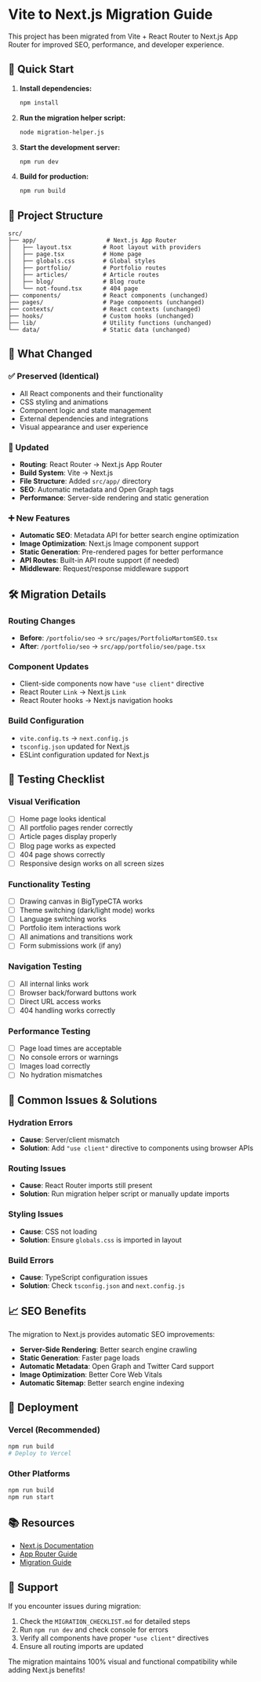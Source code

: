 # Vite to Next.js Migration Guide

This project has been migrated from Vite + React Router to Next.js App Router for improved SEO, performance, and developer experience.

## 🚀 Quick Start

1. **Install dependencies:**
   ```bash
   npm install
   ```

2. **Run the migration helper script:**
   ```bash
   node migration-helper.js
   ```

3. **Start the development server:**
   ```bash
   npm run dev
   ```

4. **Build for production:**
   ```bash
   npm run build
   ```

## 📁 Project Structure

```
src/
├── app/                    # Next.js App Router
│   ├── layout.tsx         # Root layout with providers
│   ├── page.tsx           # Home page
│   ├── globals.css        # Global styles
│   ├── portfolio/         # Portfolio routes
│   ├── articles/          # Article routes
│   ├── blog/              # Blog route
│   └── not-found.tsx      # 404 page
├── components/            # React components (unchanged)
├── pages/                 # Page components (unchanged)
├── contexts/              # React contexts (unchanged)
├── hooks/                 # Custom hooks (unchanged)
├── lib/                   # Utility functions (unchanged)
└── data/                  # Static data (unchanged)
```

## 🔄 What Changed

### ✅ Preserved (Identical)
- All React components and their functionality
- CSS styling and animations
- Component logic and state management
- External dependencies and integrations
- Visual appearance and user experience

### 🔄 Updated
- **Routing**: React Router → Next.js App Router
- **Build System**: Vite → Next.js
- **File Structure**: Added `src/app/` directory
- **SEO**: Automatic metadata and Open Graph tags
- **Performance**: Server-side rendering and static generation

### ➕ New Features
- **Automatic SEO**: Metadata API for better search engine optimization
- **Image Optimization**: Next.js Image component support
- **Static Generation**: Pre-rendered pages for better performance
- **API Routes**: Built-in API route support (if needed)
- **Middleware**: Request/response middleware support

## 🛠️ Migration Details

### Routing Changes
- **Before**: `/portfolio/seo` → `src/pages/PortfolioMartomSEO.tsx`
- **After**: `/portfolio/seo` → `src/app/portfolio/seo/page.tsx`

### Component Updates
- Client-side components now have `"use client"` directive
- React Router `Link` → Next.js `Link`
- React Router hooks → Next.js navigation hooks

### Build Configuration
- `vite.config.ts` → `next.config.js`
- `tsconfig.json` updated for Next.js
- ESLint configuration updated for Next.js

## 🧪 Testing Checklist

### Visual Verification
- [ ] Home page looks identical
- [ ] All portfolio pages render correctly
- [ ] Article pages display properly
- [ ] Blog page works as expected
- [ ] 404 page shows correctly
- [ ] Responsive design works on all screen sizes

### Functionality Testing
- [ ] Drawing canvas in BigTypeCTA works
- [ ] Theme switching (dark/light mode) works
- [ ] Language switching works
- [ ] Portfolio item interactions work
- [ ] All animations and transitions work
- [ ] Form submissions work (if any)

### Navigation Testing
- [ ] All internal links work
- [ ] Browser back/forward buttons work
- [ ] Direct URL access works
- [ ] 404 handling works correctly

### Performance Testing
- [ ] Page load times are acceptable
- [ ] No console errors or warnings
- [ ] Images load correctly
- [ ] No hydration mismatches

## 🚨 Common Issues & Solutions

### Hydration Errors
- **Cause**: Server/client mismatch
- **Solution**: Add `"use client"` directive to components using browser APIs

### Routing Issues
- **Cause**: React Router imports still present
- **Solution**: Run migration helper script or manually update imports

### Styling Issues
- **Cause**: CSS not loading
- **Solution**: Ensure `globals.css` is imported in layout

### Build Errors
- **Cause**: TypeScript configuration issues
- **Solution**: Check `tsconfig.json` and `next.config.js`

## 📈 SEO Benefits

The migration to Next.js provides automatic SEO improvements:

- **Server-Side Rendering**: Better search engine crawling
- **Static Generation**: Faster page loads
- **Automatic Metadata**: Open Graph and Twitter Card support
- **Image Optimization**: Better Core Web Vitals
- **Automatic Sitemap**: Better search engine indexing

## 🚀 Deployment

### Vercel (Recommended)
```bash
npm run build
# Deploy to Vercel
```

### Other Platforms
```bash
npm run build
npm run start
```

## 📚 Resources

- [Next.js Documentation](https://nextjs.org/docs)
- [App Router Guide](https://nextjs.org/docs/app)
- [Migration Guide](https://nextjs.org/docs/migrating/from-react-router)

## 🤝 Support

If you encounter issues during migration:

1. Check the `MIGRATION_CHECKLIST.md` for detailed steps
2. Run `npm run dev` and check console for errors
3. Verify all components have proper `"use client"` directives
4. Ensure all routing imports are updated

The migration maintains 100% visual and functional compatibility while adding Next.js benefits!
